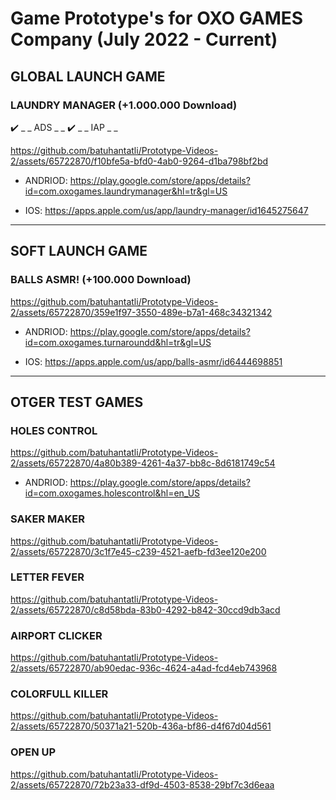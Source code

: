 <h1>Game Prototype's for OXO GAMES Company (July 2022 - Current)</h1>

## __GLOBAL LAUNCH GAME__

### LAUNDRY MANAGER (+1.000.000 Download)

:heavy_check_mark:  _ _ ADS _ _
:heavy_check_mark:  _ _ IAP _ _

https://github.com/batuhantatli/Prototype-Videos-2/assets/65722870/f10bfe5a-bfd0-4ab0-9264-d1ba798bf2bd

- ANDRIOD: https://play.google.com/store/apps/details?id=com.oxogames.laundrymanager&hl=tr&gl=US 
  
- IOS: https://apps.apple.com/us/app/laundry-manager/id1645275647 

---

## __SOFT LAUNCH GAME__

### BALLS ASMR! (+100.000 Download)

https://github.com/batuhantatli/Prototype-Videos-2/assets/65722870/359e1f97-3550-489e-b7a1-468c34321342

- ANDRIOD: https://play.google.com/store/apps/details?id=com.oxogames.turnaroundd&hl=tr&gl=US
  
- IOS: https://apps.apple.com/us/app/balls-asmr/id6444698851

---

## __OTGER TEST GAMES__

### HOLES CONTROL

https://github.com/batuhantatli/Prototype-Videos-2/assets/65722870/4a80b389-4261-4a37-bb8c-8d6181749c54

- ANDRIOD: https://play.google.com/store/apps/details?id=com.oxogames.holescontrol&hl=en_US

### SAKER MAKER

https://github.com/batuhantatli/Prototype-Videos-2/assets/65722870/3c1f7e45-c239-4521-aefb-fd3ee120e200


### LETTER FEVER

https://github.com/batuhantatli/Prototype-Videos-2/assets/65722870/c8d58bda-83b0-4292-b842-30ccd9db3acd


### AIRPORT CLICKER

https://github.com/batuhantatli/Prototype-Videos-2/assets/65722870/ab90edac-936c-4624-a4ad-fcd4eb743968


### COLORFULL KILLER

https://github.com/batuhantatli/Prototype-Videos-2/assets/65722870/50371a21-520b-436a-bf86-d4f67d04d561


### OPEN UP

https://github.com/batuhantatli/Prototype-Videos-2/assets/65722870/72b23a33-df9d-4503-8538-29bf7c3d6eaa

